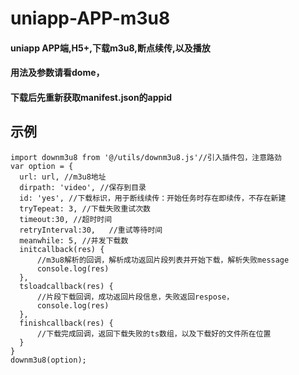 # uniapp-APP-m3u8
#### uniapp APP端,H5+,下载m3u8,断点续传,以及播放
#### 用法及参数请看dome，
#### 下载后先重新获取manifest.json的appid
## 示例
```
import downm3u8 from '@/utils/downm3u8.js'//引入插件包，注意路劲
var option = {
  url: url, //m3u8地址
  dirpath: 'video', //保存到目录
  id: 'yes', //下载标识，用于断线续传：开始任务时存在即续传，不存在新建
  tryTepeat: 3, //下载失败重试次数
  timeout:30, //超时时间
  retryInterval:30,   //重试等待时间
  meanwhile: 5, //并发下载数
  initcallback(res) {
      //m3u8解析的回调，解析成功返回片段列表并开始下载，解析失败message
      console.log(res)
  },
  tsloadcallback(res) {
      //片段下载回调，成功返回片段信息，失败返回respose，
      console.log(res)
  },
  finishcallback(res) {
      //下载完成回调，返回下载失败的ts数组，以及下载好的文件所在位置
  }
}
downm3u8(option);
```
